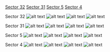 [Sector 32](#sector32)
[Sector 31](#sector31)
[Sector 5](#sector5)
[Sector 4](#sector4)

<a name = "sector32"></a>
Sector 32
![alt text](/images/WASP-079_Sector_32/WASP-079_Sector_32_a_TimeSeries.png)
![alt text](/images/WASP-079_Sector_32/WASP-079_Sector_32_b_FoldedLightCurve.png)
![alt text](/images/WASP-079_Sector_32/WASP-079_Sector_32_b_IndividualTransitsWithFit.png)
![alt text](/images/WASP-079_Sector_32/WASP-079_Sector_32_c_TimingResiduals.png)

<a name = "sector31"></a>
Sector 31
![alt text](/images/WASP-079_Sector_31/WASP-079_Sector_31_a_TimeSeries.png)
![alt text](/images/WASP-079_Sector_31/WASP-079_Sector_31_b_FoldedLightCurve.png)
![alt text](/images/WASP-079_Sector_31/WASP-079_Sector_31_b_IndividualTransitsWithFit.png)
![alt text](/images/WASP-079_Sector_31/WASP-079_Sector_31_c_TimingResiduals.png)

<a name = "sector5"></a>
Sector 5
![alt text](/images/WASP-079_Sector_5/WASP-079_Sector_5_a_TimeSeries.png)
![alt text](/images/WASP-079_Sector_5/WASP-079_Sector_5_b_FoldedLightCurve.png)
![alt text](/images/WASP-079_Sector_5/WASP-079_Sector_5_b_IndividualTransitsWithFit.png)
![alt text](/images/WASP-079_Sector_5/WASP-079_Sector_5_c_TimingResiduals.png)

<a name = "sector4"></a>
Sector 4
![alt text](/images/WASP-079_Sector_4/WASP-079_Sector_4_a_TimeSeries.png)
![alt text](/images/WASP-079_Sector_4/WASP-079_Sector_4_b_FoldedLightCurve.png)
![alt text](/images/WASP-079_Sector_4/WASP-079_Sector_4_b_IndividualTransitsWithFit.png)
![alt text](/images/WASP-079_Sector_4/WASP-079_Sector_4_c_TimingResiduals.png)

